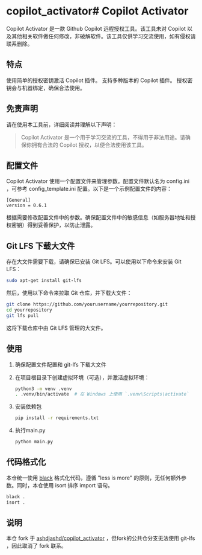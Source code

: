 # copilot_activator# Copilot Activator

Copilot Activator 是一款 Github Copilot 远程授权工具。该工具未对 Copilot 以及其他相关软件做任何修改，非破解软件。该工具仅供学习交流使用，如有侵权请联系删除。

## 特点

使用简单的授权密钥激活 Copilot 插件。
支持多种版本的 Copilot 插件。
授权密钥会与机器绑定，确保合法使用。

## 免责声明

请在使用本工具前，详细阅读并理解以下声明：

> Copilot Activator 是一个用于学习交流的工具，不得用于非法用途。请确保你拥有合法的 Copilot 授权，以便合法使用该工具。

## 配置文件

Copilot Activator 使用一个配置文件来管理参数。配置文件默认名为 config.ini ，可参考 config_template.ini 配置。以下是一个示例配置文件的内容：

```
[General]
version = 0.6.1
```

根据需要修改配置文件中的参数。确保配置文件中的敏感信息（如服务器地址和授权密钥）得到妥善保护，以防止泄露。

## Git LFS 下载大文件
存在大文件需要下载，请确保已安装 Git LFS。可以使用以下命令来安装 Git LFS：

```bash
sudo apt-get install git-lfs
```

然后，使用以下命令来拉取 Git 仓库，并下载大文件：


```bash
git clone https://github.com/yourusername/yourrepository.git
cd yourrepository
git lfs pull
```

这将下载仓库中由 Git LFS 管理的大文件。

## 使用

1. 确保配置文件配置和 git-lfs 下载大文件
2. 在项目根目录下创建虚拟环境（可选），并激活虚拟环境：

    ```bash
    python3 -m venv .venv
    . .venv/bin/activate  # 在 Windows 上使用 `.venv\Scripts\activate`
    ```

3. 安装依赖包

    ```bash
    pip install -r requirements.txt
    ```

4. 执行main.py

    ```bash
    python main.py
    ```

## 代码格式化

本仓统一使用 [black](https://black.readthedocs.io/en/stable/) 格式化代码，遵循 "less is more" 的原则，无任何额外参数。同时，本仓使用 isort 排序 import 语句。

```bash
black .
isort .
```

## 说明

本仓 fork 于 [ashdjashd/copilot_activator](https://github.com/ashdjashd/copilot_activator) ，但fork的公共仓分支无法使用 git-lfs ，因此取消了 fork 联系。
